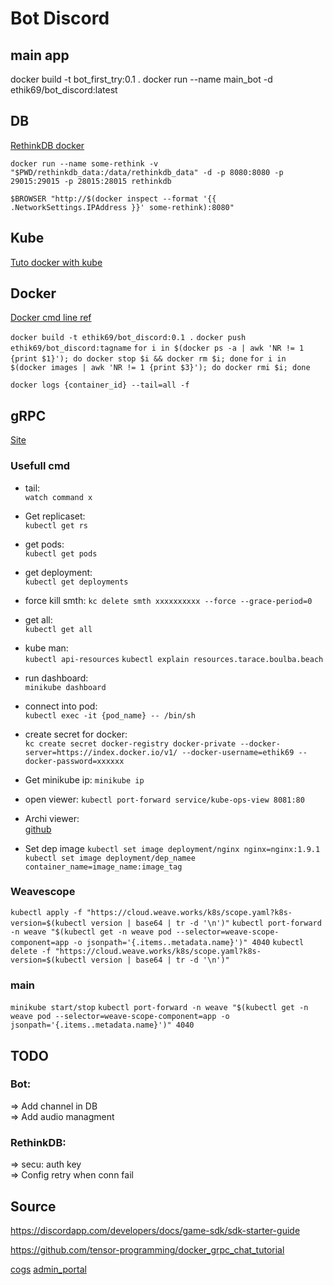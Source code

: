 # Bot Discord

## main app

docker build -t bot_first_try:0.1 .
docker run --name main_bot -d ethik69/bot_discord:latest

## DB

[RethinkDB docker](https://hub.docker.com/_/rethinkdb?tab=description)

`docker run --name some-rethink -v "$PWD/rethinkdb_data:/data/rethinkdb_data" -d -p 8080:8080 -p 29015:29015 -p 28015:28015 rethinkdb`

`$BROWSER "http://$(docker inspect --format '{{ .NetworkSettings.IPAddress }}' some-rethink):8080"`

## Kube

[Tuto docker with kube](https://medium.com/@yzhong.cs/getting-started-with-kubernetes-and-docker-with-minikube-b413d4deeb92)

## Docker

[Docker cmd line ref](https://docs.docker.com/engine/reference/commandline/logs/)  

`docker build -t ethik69/bot_discord:0.1 .`
`docker push ethik69/bot_discord:tagname`
`for i in $(docker ps -a | awk 'NR != 1 {print $1}'); do docker stop $i && docker rm $i; done`
`for i in $(docker images | awk 'NR != 1 {print $3}'); do docker rmi $i; done`

`docker logs {container_id} --tail=all -f`

## gRPC

[Site](https://grpc.io)

### Usefull cmd

- tail:  
`watch command x`

- Get replicaset:  
`kubectl get rs`

- get pods:  
`kubectl get pods`

- get deployment:  
`kubectl get deployments`

- force kill smth:
`kc delete smth xxxxxxxxxx --force --grace-period=0`

- get all:  
`kubectl get all`

- kube man:  
`kubectl api-resources`
`kubectl explain resources.tarace.boulba.beach`

- run dashboard:  
`minikube dashboard`

- connect into pod:  
`kubectl exec -it {pod_name} -- /bin/sh`

- create secret for docker:  
`kc create secret docker-registry docker-private --docker-server=https://index.docker.io/v1/ --docker-username=ethik69 --docker-password=xxxxxx`

- Get minikube ip:
`minikube ip`

- open viewer:
`kubectl port-forward service/kube-ops-view 8081:80`

- Archi viewer:  
[github](https://github.com/hjacobs/kube-ops-view)

- Set dep image
`kubectl set image deployment/nginx nginx=nginx:1.9.1`
`kubectl set image deployment/dep_namee container_name=image_name:image_tag`

### Weavescope

`kubectl apply -f "https://cloud.weave.works/k8s/scope.yaml?k8s-version=$(kubectl version | base64 | tr -d '\n')"`
`kubectl port-forward -n weave "$(kubectl get -n weave pod --selector=weave-scope-component=app -o jsonpath='{.items..metadata.name}')" 4040`
`kubectl delete -f "https://cloud.weave.works/k8s/scope.yaml?k8s-version=$(kubectl version | base64 | tr -d '\n')"`


### main

`minikube start/stop`
`kubectl port-forward -n weave "$(kubectl get -n weave pod --selector=weave-scope-component=app -o jsonpath='{.items..metadata.name}')" 4040`


## TODO

### Bot:

=> Add channel in DB  
=> Add audio managment  

### RethinkDB:
=> secu: auth key  
=> Config retry when conn fail  

## Source

https://discordapp.com/developers/docs/game-sdk/sdk-starter-guide

https://github.com/tensor-programming/docker_grpc_chat_tutorial

[cogs](https://gist.github.com/leovoel/46cd89ed6a8f41fd09c5)
[admin_portal](https://discordapp.com/developers/applications/)